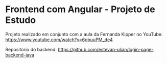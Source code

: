 # Frontend com Angular - Projeto de Estudo

Projeto realizado em conjunto com a aula da Fernanda Kipper no YouTube: https://www.youtube.com/watch?v=6qbuuPM_de4

Repositório do backend: https://github.com/estevan-ulian/login-page-backend-java
